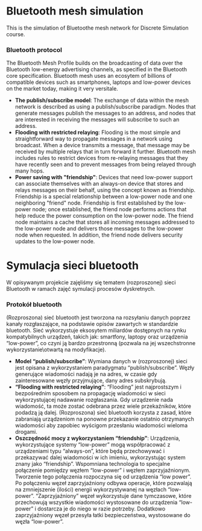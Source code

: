 # Bluetooth mesh simulation

This is the simulation of Bluetoothe mesh network for Discrete Simulation course.

### Bluetooth protocol 
The Bluetooth Mesh Profile builds on the broadcasting of data over the Bluetooth low-energy advertising channels, 
as specified in the Bluetooth core specification. 
Bluetooth mesh uses an ecosytem of billions of compatible devices such as smartphones, laptops and low-power devices on the market today, making it very versitale.

- **The publish/subscribe model**: The exchange of data within the mesh network is described as using a publish/subscribe paradigm. Nodes that generate messages publish the messages to an address, and nodes that are interested in receiving the messages will subscribe to such an address.
- **Flooding with restricted relaying**: Flooding is the most simple and straightforward way to propagate messages in a network using broadcast. When a device transmits a message, that message may be received by multiple relays that in turn forward it further. Bluetooth mesh includes rules to restrict devices from re-relaying messages that they have recently seen and to prevent messages from being relayed through many hops.
- **Power saving with "friendship"**: Devices that need low-power support can associate themselves with an always-on device that stores and relays messages on their behalf, using the concept known as friendship. Friendship is a special relationship between a low-power node and one neighboring "friend" node. Friendship is first established by the low-power node; once established, the friend node performs actions that help reduce the power consumption on the low-power node. The friend node maintains a cache that stores all incoming messages addressed to the low-power node and delivers those messages to the low-power node when requested. In addition, the friend node delivers security updates to the low-power node.


# Symulacja sieci bluetooth

W opisywanym projekcie zajęliśmy się tematem (rozproszonej) sieci Bluetooth w ramach zajęć symulacji procesów dyskretnych.

### Protokół bluetooth

(Rozproszona) sieć bluetooth jest tworzona na rozsyłaniu danych poprzez kanały rozgłaszające, na podstawie opisów zawartych w standardzie bluetooth. Sieć wykorzystuje eksosytem miliardów dostępnych na rynku kompatybilnych urządzeń,  takich jak: smartfony, laptopy oraz urządzenia “low-power”, co czyni ją bardzo przestronną (pozwala na jej wszechstronne wykorzystanie\otwartą na modyfikacje).

- **Model “publish/subscribe”**: Wymiana danych w (rozproszonej) sieci jest opisana z wykorzystaniem paradygmatu “publish/subscribe”. Węzły generujące wiadomości nadają je na adres, w czasie gdy zainteresowane węzły przyjmujące, dany adres subskrybują.
- **“Flooding with restricted relaying”**: “Flooding” jest najprostszym i bezpośrednim sposobem na propagację wiadomości w sieci wykorzystującej nadawanie rozgłaszania. Gdy urządzenie nada wiadomość, ta może zostać odebrana przez wiele przekaźników, które podadzą ją dalej. (Rozproszona) sieć bluetooth korzysta z zasad, które zabraniają urządzeniom na ponowne przekazanie ostatnio otrzymanych wiadomości aby zapobiec wyścigom przesłaniu wiadomości wieloma drogami.
- **Oszczędność mocy z wykorzystaniem “friendship”**: Urządzenia, wykorzystujące systemy “low-power” mogą współpracować z urządzeniami typu “always-on”, które będą przechowywać i przekazywać dalej wiadomości w ich imieniu, wykorzystując system znany jako “friendship”. Wspomniana technologia to specjalne połączenie pomiędzy węzłem “low-power” i węzłem zaprzyjaźnionym. Tworzenie tego połączenia rozpoczyna się od urządzenia “low power”. Po połączeniu węzeł zaprzyjaźniony odbywa operacje, które pozwalają na zmniejszenie (ilości) energii wykorzystywanej na węzłach “low-power”. “Zaprzyjaźniony” węzeł wykorzystuje dane tymczasowe, które przechowują wszystkie wiadomości wystosowane do urządzenia “low-power” i dostarcza je do niego w razie potrzeby. Dodatkowo zaprzyjaźniony węzeł przesyła łatki bezpieczeństwa, wystosowane do węzła “low-power”.


